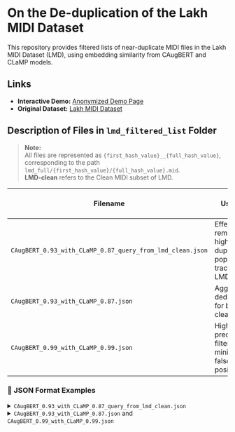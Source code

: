 # On the De-duplication of the Lakh MIDI Dataset

This repository provides filtered lists of near-duplicate MIDI files in the Lakh MIDI Dataset (LMD), using embedding similarity from CAugBERT and CLaMP models.


## Links

- **Interactive Demo:** [Anonymized Demo Page](https://anonymous-researcher-mir.github.io/lmd_deduplication/)
- **Original Dataset:** [Lakh MIDI Dataset](https://colinraffel.com/projects/lmd/)

## Description of Files in `lmd_filtered_list` Folder

> **Note:**  
> All files are represented as `{first_hash_value}__{full_hash_value}`, corresponding to the path `lmd_full/{first_hash_value}/{full_hash_value}.mid`.  
> **LMD-clean** refers to the Clean MIDI subset of LMD.

| Filename                                                   | Use Case                                                                 | # Clusters | # Duplicates | Thresholds (CAugBERT / CLaMP) | Query Source | Key Source |
|------------------------------------------------------------|--------------------------------------------------------------------------|------------|--------------|-------------------------------|---------------|-------------|
| `CAugBERT_0.93_with_CLaMP_0.87_query_from_lmd_clean.json`  | Effectively remove highly duplicated popular tracks in LMD              | 6,650      | 13,304       | 0.93 / 0.87                   | LMD-clean     | LMD-full    |
| `CAugBERT_0.93_with_CLaMP_0.87.json`                       | Aggressive deduplication for building a cleaner LMD                     | 23,566     | 68,075       | 0.93 / 0.87                   | LMD-full      | LMD-full    |
| `CAugBERT_0.99_with_CLaMP_0.99.json`                       | High-precision filtering minimizing false positives                      | 20,797     | 38,134       | 0.99 / 0.99                   | LMD-full      | LMD-full    |


### 📄 JSON Format Examples

<details>
<summary><code>CAugBERT_0.93_with_CLaMP_0.87_query_from_lmd_clean.json</code></summary>

```json
{
  "artist__songname": {
    "survived_file": "xxx__yyy",
    "remove_file_list": ["aaa__bbb", "ccc__ddd"]
  }
}
```
</details> <details> <summary><code>CAugBERT_0.93_with_CLaMP_0.87.json</code> and <code>CAugBERT_0.99_with_CLaMP_0.99.json</code></summary>

```json
{
  "xxx__yyy": ["aaa__bbb", "ccc__ddd"]
}
```
</details>
